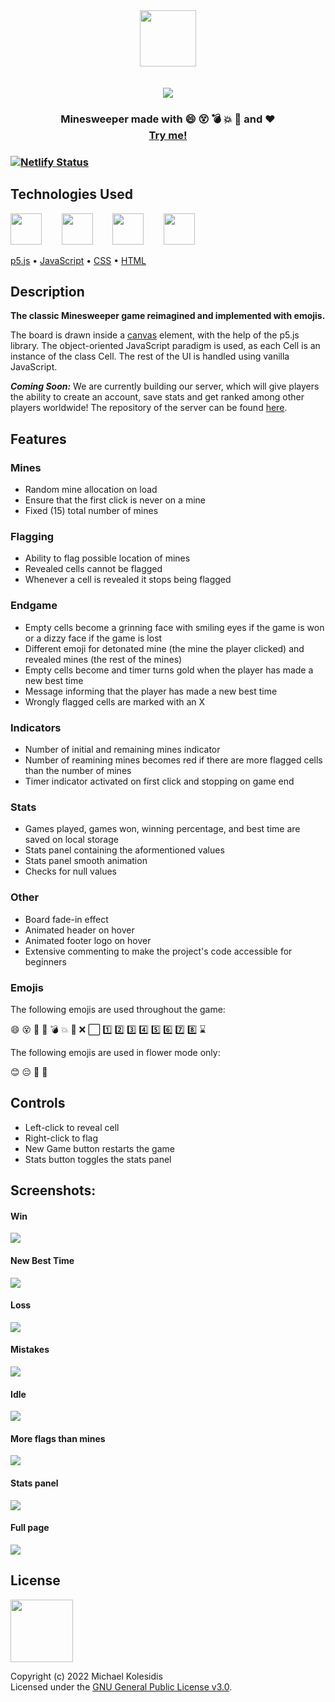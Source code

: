 <div align="center">
  <img height="90px" src="./assets/logo.png" /><br>
  <br><br>
  <img src="./screenshots/screenshot_win.png" /><br>
</div>

<h3 align="center">Minesweeper made with 😄 😵 💣 💥 🚩 and ❤️ <br><a target="_blank" href="https://minesweeper-emoji.netlify.app/">Try me!</a><h3>



[![Netlify Status](https://api.netlify.com/api/v1/badges/b318a02a-0a7e-483e-a046-547a1a3ac6ae/deploy-status)](https://app.netlify.com/sites/minesweeper-emoji/deploys)

  
  
## Technologies Used
<a href="https://p5js.org/"><img src="https://github.com/michaelkolesidis/tech-icons/blob/main/icons/p5js/p5js.svg" height="50px"/></a>
&nbsp;&nbsp;&nbsp;&nbsp;&nbsp;&nbsp;
<a href="https://en.wikipedia.org/wiki/JavaScript"><img src="https://github.com/michaelkolesidis/tech-icons/blob/main/icons/javascript/javascript-original.svg" height="50px" /></a>
&nbsp;&nbsp;&nbsp;&nbsp;&nbsp;&nbsp;
<a href="https://en.wikipedia.org/wiki/CSS"><img src="https://github.com/michaelkolesidis/tech-icons/blob/main/icons/css3/css3-plain.svg" height="50px" /></a>
&nbsp;&nbsp;&nbsp;&nbsp;&nbsp;&nbsp;
<a href="https://en.wikipedia.org/wiki/HTML"><img src="https://github.com/michaelkolesidis/tech-icons/blob/main/icons/html5/html5-plain.svg" height="50px" /></a>


[p5.js](https://p5js.org/)
 • 
[JavaScript](https://en.wikipedia.org/wiki/JavaScript)
 • 
[CSS](https://en.wikipedia.org/wiki/CSS)
 • 
[HTML](https://en.wikipedia.org/wiki/HTML)


  
## Description
**The classic Minesweeper game reimagined and implemented with emojis.**

The board is drawn inside a [canvas](https://developer.mozilla.org/en-US/docs/Web/API/Canvas_API) element, with the help of the p5.js library. The object-oriented JavaScript paradigm is used, as each Cell is an instance of the class Cell. The rest of the UI is handled using vanilla JavaScript.

***Coming Soon:*** We are currently building our server, which will give players the ability to create an account, save stats and get ranked among other players worldwide! The repository of the server can be found [here](https://github.com/mamarmar/minesweeper-emoji-server).



## Features
### Mines
* Random mine allocation on load
* Ensure that the first click is never on a mine
* Fixed (15) total number of mines

### Flagging
* Ability to flag possible location of mines
* Revealed cells cannot be flagged
* Whenever a cell is revealed it stops being flagged

### Endgame
* Empty cells become a grinning face with smiling eyes if the game is won or a dizzy face if the game is lost
* Different emoji for detonated mine (the mine the player clicked) and revealed mines (the rest of the mines)
* Empty cells become and timer turns gold when the player has made a new best time
* Message informing that the player has made a new best time
* Wrongly flagged cells are marked with an X

### Indicators 
* Number of initial and remaining mines indicator
* Number of reamining mines becomes red if there are more flagged cells than the number of mines
* Timer indicator activated on first click and stopping on game end

### Stats
* Games played, games won, winning percentage, and best time are saved on local storage
* Stats panel containing the aformentioned values
* Stats panel smooth animation
* Checks for null values

### Other
* Board fade-in effect
* Animated header on hover
* Animated footer logo on hover
* Extensive commenting to make the project's code accessible for beginners

### Emojis
The following emojis are used throughout the game:

😄 😵 🥳 🔲 💣 💥 🚩 ❌ ⬜️ 1️⃣ 2️⃣ 3️⃣ 4️⃣ 5️⃣ 6️⃣ 7️⃣ 8️⃣ ⌛

The following emojis are used in flower mode only:

😊 😔 🌺 🐛



## Controls
  
* Left-click to reveal cell<br>
* Right-click to flag
* New Game button restarts the game
* Stats button toggles the stats panel 

  

## Screenshots:
  
#### Win
<img src="./screenshots/screenshot_win.png" />
  
#### New Best Time
<img src="./screenshots/screenshot_new_best_time.png" />

#### Loss  
<img src="./screenshots/screenshot_loss.png" />

#### Mistakes  
<img src="./screenshots/screenshot_mistakes.png" />

#### Idle  
<img src="./screenshots/screenshot_idle.png" />

#### More flags than mines
<img src="./screenshots/screenshot_flags.png" />
  
#### Stats panel
<img src="./screenshots/screenshot_stats_idle.png" />

#### Full page
<img src="./screenshots/screenshot_full.png" />


## License

<a href="https://www.gnu.org/licenses/gpl-3.0.html"><img src="https://upload.wikimedia.org/wikipedia/commons/9/93/GPLv3_Logo.svg" height="100px" /></a>

Copyright (c) 2022 Michael Kolesidis<br>
Licensed under the [GNU General Public License v3.0](https://www.gnu.org/licenses/gpl-3.0.html).
